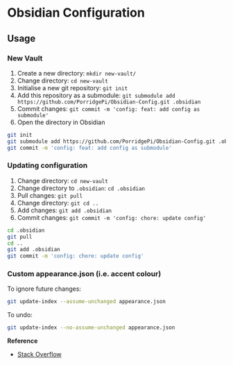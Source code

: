 # Obsidian Configuration
## Usage
### New Vault
1. Create a new directory: `mkdir new-vault/`
2. Change directory: `cd new-vault`
3. Initialise a new git repository: `git init`
4. Add this repository as a submodule: `git submodule add https://github.com/PorridgePi/Obsidian-Config.git .obsidian`
5. Commit changes: `git commit -m 'config: feat: add config as submodule'`
6. Open the directory in Obsidian

```sh
git init
git submodule add https://github.com/PorridgePi/Obsidian-Config.git .obsidian
git commit -m 'config: feat: add config as submodule'
```

### Updating configuration
1. Change directory: `cd new-vault`
2. Change directory to `.obsidian`: `cd .obsidian`
3. Pull changes: `git pull`
4. Change directory: `git cd ..`
5. Add changes: `git add .obsidian`
6. Commit changes: `git commit -m 'config: chore: update config'`

```sh
cd .obsidian
git pull
cd ..
git add .obsidian
git commit -m 'config: chore: update config'
```

### Custom appearance.json (i.e. accent colour)
To ignore future changes:
```sh
git update-index --assume-unchanged appearance.json
```

To undo:
```sh
git update-index --no-assume-unchanged appearance.json
```

**Reference**
- [Stack Overflow](https://stackoverflow.com/questions/26854559/add-a-file-to-a-git-repository-but-ignore-future-changes-on-it)
